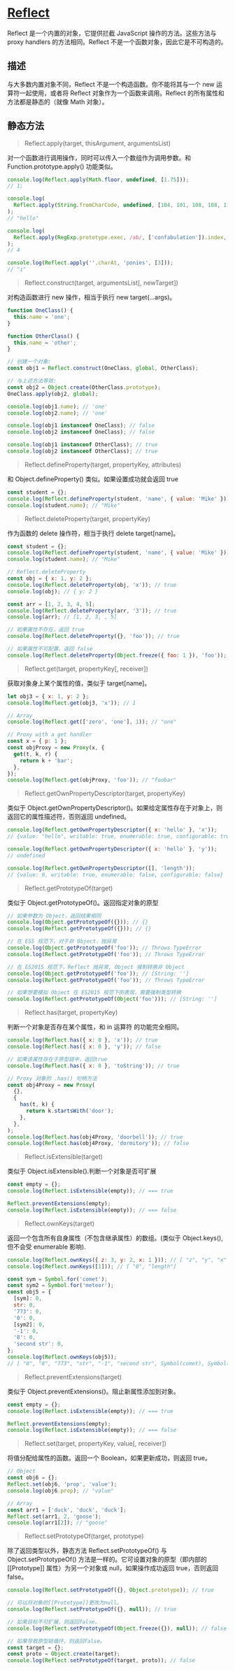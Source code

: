 # [Reflect](https://developer.mozilla.org/zh-CN/docs/Web/JavaScript/Reference/Global_Objects/Reflect)

Reflect 是一个内置的对象，它提供拦截 JavaScript 操作的方法。这些方法与 proxy handlers 的方法相同。Reflect 不是一个函数对象，因此它是不可构造的。

## 描述

与大多数内置对象不同，Reflect 不是一个构造函数。你不能将其与一个 new 运算符一起使用，或者将 Reflect 对象作为一个函数来调用。Reflect 的所有属性和方法都是静态的（就像 Math 对象）。

## 静态方法

> Reflect.apply(target, thisArgument, argumentsList)

对一个函数进行调用操作，同时可以传入一个数组作为调用参数。和 Function.prototype.apply() 功能类似。

```javascript
console.log(Reflect.apply(Math.floor, undefined, [1.75]));
// 1;

console.log(
  Reflect.apply(String.fromCharCode, undefined, [104, 101, 108, 108, 111]),
);
// "hello"

console.log(
  Reflect.apply(RegExp.prototype.exec, /ab/, ['confabulation']).index,
);
// 4

console.log(Reflect.apply(''.charAt, 'ponies', [3]));
// "i"
```

> Reflect.construct(target, argumentsList[, newTarget])

对构造函数进行 new 操作，相当于执行 new target(...args)。

```javascript
function OneClass() {
  this.name = 'one';
}

function OtherClass() {
  this.name = 'other';
}

// 创建一个对象:
const obj1 = Reflect.construct(OneClass, global, OtherClass);

// 与上述方法等效:
const obj2 = Object.create(OtherClass.prototype);
OneClass.apply(obj2, global);

console.log(obj1.name); // 'one'
console.log(obj2.name); // 'one'

console.log(obj1 instanceof OneClass); // false
console.log(obj2 instanceof OneClass); // false

console.log(obj1 instanceof OtherClass); // true
console.log(obj2 instanceof OtherClass); // true
```

> Reflect.defineProperty(target, propertyKey, attributes)

和 Object.defineProperty() 类似。如果设置成功就会返回 true

```javascript
const student = {};
console.log(Reflect.defineProperty(student, 'name', { value: 'Mike' })); // true
console.log(student.name); // "Mike"
```

> Reflect.deleteProperty(target, propertyKey)

作为函数的 delete 操作符，相当于执行 delete target[name]。

```javascript
const student = {};
console.log(Reflect.defineProperty(student, 'name', { value: 'Mike' })); // true
console.log(student.name); // "Mike"

// Reflect.deleteProperty
const obj = { x: 1, y: 2 };
console.log(Reflect.deleteProperty(obj, 'x')); // true
console.log(obj); // { y: 2 }

const arr = [1, 2, 3, 4, 5];
console.log(Reflect.deleteProperty(arr, '3')); // true
console.log(arr); // [1, 2, 3, , 5]

// 如果属性不存在，返回 true
console.log(Reflect.deleteProperty({}, 'foo')); // true

// 如果属性不可配置，返回 false
console.log(Reflect.deleteProperty(Object.freeze({ foo: 1 }), 'foo')); // false
```

> Reflect.get(target, propertyKey[, receiver])

获取对象身上某个属性的值，类似于 target[name]。

```javascript
let obj3 = { x: 1, y: 2 };
console.log(Reflect.get(obj3, 'x')); // 1

// Array
console.log(Reflect.get(['zero', 'one'], 1)); // "one"

// Proxy with a get handler
const x = { p: 1 };
const objProxy = new Proxy(x, {
  get(t, k, r) {
    return k + 'bar';
  },
});
console.log(Reflect.get(objProxy, 'foo')); // "foobar"
```

> Reflect.getOwnPropertyDescriptor(target, propertyKey)

类似于 Object.getOwnPropertyDescriptor()。如果给定属性存在于对象上，则返回它的属性描述符，否则返回 undefined。

```javascript
console.log(Reflect.getOwnPropertyDescriptor({ x: 'hello' }, 'x'));
// {value: "hello", writable: true, enumerable: true, configurable: true}

console.log(Reflect.getOwnPropertyDescriptor({ x: 'hello' }, 'y'));
// undefined

console.log(Reflect.getOwnPropertyDescriptor([], 'length'));
// {value: 0, writable: true, enumerable: false, configurable: false}
```

> Reflect.getPrototypeOf(target)

类似于 Object.getPrototypeOf()。返回指定对象的原型

```javascript
// 如果参数为 Object，返回结果相同
console.log(Object.getPrototypeOf({})); // {}
console.log(Reflect.getPrototypeOf({})); // {}

// 在 ES5 规范下，对于非 Object，抛异常
console.log(Object.getPrototypeOf('foo')); // Throws TypeError
console.log(Reflect.getPrototypeOf('foo')); // Throws TypeError

// 在 ES2015 规范下，Reflect 抛异常, Object 强制转换非 Object
console.log(Object.getPrototypeOf('foo')); // [String: '']
console.log(Reflect.getPrototypeOf('foo')); // Throws TypeError

// 如果想要模拟 Object 在 ES2015 规范下的表现，需要强制类型转换
console.log(Reflect.getPrototypeOf(Object('foo'))); // [String: '']
```

> Reflect.has(target, propertyKey)

判断一个对象是否存在某个属性，和 in 运算符 的功能完全相同。

```javascript
console.log(Reflect.has({ x: 0 }, 'x')); // true
console.log(Reflect.has({ x: 0 }, 'y')); // false

// 如果该属性存在于原型链中，返回true
console.log(Reflect.has({ x: 0 }, 'toString')); // true

// Proxy 对象的 .has() 句柄方法
const obj4Proxy = new Proxy(
  {},
  {
    has(t, k) {
      return k.startsWith('door');
    },
  },
);
console.log(Reflect.has(obj4Proxy, 'doorbell')); // true
console.log(Reflect.has(obj4Proxy, 'dormitory')); // false
```

> Reflect.isExtensible(target)

类似于 Object.isExtensible().判断一个对象是否可扩展

```javascript
const empty = {};
console.log(Reflect.isExtensible(empty)); // === true

Reflect.preventExtensions(empty);
console.log(Reflect.isExtensible(empty)); // === false
```

> Reflect.ownKeys(target)

返回一个包含所有自身属性（不包含继承属性）的数组。(类似于 Object.keys(), 但不会受 enumerable 影响).

```javascript
console.log(Reflect.ownKeys({ z: 3, y: 2, x: 1 })); // [ "z", "y", "x" ]
console.log(Reflect.ownKeys([1])); // [ "0", "length"]

const sym = Symbol.for('comet');
const sym2 = Symbol.for('meteor');
const obj5 = {
  [sym]: 0,
  str: 0,
  '773': 0,
  '0': 0,
  [sym2]: 0,
  '-1': 0,
  '8': 0,
  'second str': 0,
};
console.log(Reflect.ownKeys(obj5));
// [ "0", "8", "773", "str", "-1", "second str", Symbol(comet), Symbol(meteor) ]
```

> Reflect.preventExtensions(target)

类似于 Object.preventExtensions()。阻止新属性添加到对象。

```javascript
const empty = {};
console.log(Reflect.isExtensible(empty)); // === true

Reflect.preventExtensions(empty);
console.log(Reflect.isExtensible(empty)); // === false
```

> Reflect.set(target, propertyKey, value[, receiver])

将值分配给属性的函数。返回一个 Boolean，如果更新成功，则返回 true。

```javascript
// Object
const obj6 = {};
Reflect.set(obj6, 'prop', 'value');
console.log(obj6.prop); // "value"

// Array
const arr1 = ['duck', 'duck', 'duck'];
Reflect.set(arr1, 2, 'goose');
console.log(arr1[2]); // "goose"
```

> Reflect.setPrototypeOf(target, prototype)

除了返回类型以外，静态方法 Reflect.setPrototypeOf() 与 Object.setPrototypeOf() 方法是一样的。它可设置对象的原型（即内部的 [[Prototype]] 属性）为另一个对象或 null，如果操作成功返回 true，否则返回 false。

```javascript
console.log(Reflect.setPrototypeOf({}, Object.prototype)); // true

// 可以将对象的[[Prototype]]更改为null。
console.log(Reflect.setPrototypeOf({}, null)); // true

// 如果目标不可扩展，则返回false。
console.log(Reflect.setPrototypeOf(Object.freeze({}), null)); // false

// 如果导致原型链循环，则返回false。
const target = {};
const proto = Object.create(target);
console.log(Reflect.setPrototypeOf(target, proto)); // false
```
